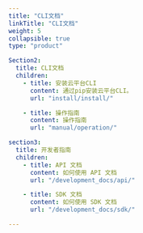 ```yaml
---
title: "CLI文档"
linkTitle: "CLI文档"
weight: 5
collapsible: true
type: "product"

Section2:
  title: CLI文档
  children:
    - title: 安装云平台CLI
      content: 通过pip安装云平台CLI。
      url: "install/install/"

    - title: 操作指南
      content: 操作指南
      url: "manual/operation/"

section3:
  title: 开发者指南
  children:
    - title: API 文档
      content: 如何使用 API 文档
      url: "/development_docs/api/"

    - title: SDK 文档
      content: 如何使用 SDK 文档
      url: "/development_docs/sdk/"

---
```



<!-- type: "product" 这个参数表明这是一个产品index页面 -->
<!-- section1 为产品index页面 主标题 副标题 video  video_img为视频图片  -->
<!-- section2 为产品index页面 第一个大块的用户文档配置  -->
<!-- section3 为产品index页面 第二个大块的开发者文档配置  -->
<!-- section4 为产品index页面 第三个大块的学习路径配置  -->